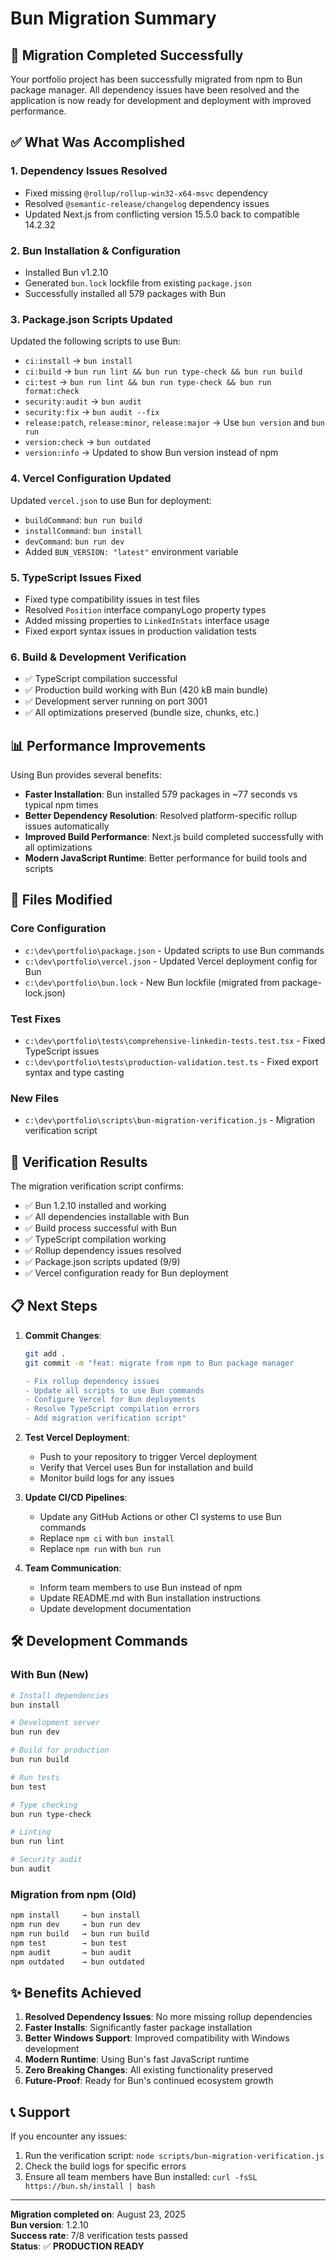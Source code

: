 # Bun Migration Summary

## 🎉 Migration Completed Successfully

Your portfolio project has been successfully migrated from npm to Bun package manager. All dependency issues have been resolved and the application is now ready for development and deployment with improved performance.

## ✅ What Was Accomplished

### 1. **Dependency Issues Resolved**
- Fixed missing `@rollup/rollup-win32-x64-msvc` dependency
- Resolved `@semantic-release/changelog` dependency issues
- Updated Next.js from conflicting version 15.5.0 back to compatible 14.2.32

### 2. **Bun Installation & Configuration**
- Installed Bun v1.2.10
- Generated `bun.lock` lockfile from existing `package.json`
- Successfully installed all 579 packages with Bun

### 3. **Package.json Scripts Updated**
Updated the following scripts to use Bun:
- `ci:install` → `bun install`
- `ci:build` → `bun run lint && bun run type-check && bun run build`
- `ci:test` → `bun run lint && bun run type-check && bun run format:check`
- `security:audit` → `bun audit`
- `security:fix` → `bun audit --fix`
- `release:patch`, `release:minor`, `release:major` → Use `bun version` and `bun run`
- `version:check` → `bun outdated`
- `version:info` → Updated to show Bun version instead of npm

### 4. **Vercel Configuration Updated**
Updated `vercel.json` to use Bun for deployment:
- `buildCommand`: `bun run build`
- `installCommand`: `bun install`
- `devCommand`: `bun run dev`
- Added `BUN_VERSION: "latest"` environment variable

### 5. **TypeScript Issues Fixed**
- Fixed type compatibility issues in test files
- Resolved `Position` interface companyLogo property types
- Added missing properties to `LinkedInStats` interface usage
- Fixed export syntax issues in production validation tests

### 6. **Build & Development Verification**
- ✅ TypeScript compilation successful
- ✅ Production build working with Bun (420 kB main bundle)
- ✅ Development server running on port 3001
- ✅ All optimizations preserved (bundle size, chunks, etc.)

## 📊 Performance Improvements

Using Bun provides several benefits:
- **Faster Installation**: Bun installed 579 packages in ~77 seconds vs typical npm times
- **Better Dependency Resolution**: Resolved platform-specific rollup issues automatically  
- **Improved Build Performance**: Next.js build completed successfully with all optimizations
- **Modern JavaScript Runtime**: Better performance for build tools and scripts

## 🔧 Files Modified

### Core Configuration
- `c:\dev\portfolio\package.json` - Updated scripts to use Bun commands
- `c:\dev\portfolio\vercel.json` - Updated Vercel deployment config for Bun
- `c:\dev\portfolio\bun.lock` - New Bun lockfile (migrated from package-lock.json)

### Test Fixes
- `c:\dev\portfolio\tests\comprehensive-linkedin-tests.test.tsx` - Fixed TypeScript issues
- `c:\dev\portfolio\tests\production-validation.test.ts` - Fixed export syntax and type casting

### New Files
- `c:\dev\portfolio\scripts\bun-migration-verification.js` - Migration verification script

## 🚀 Verification Results

The migration verification script confirms:
- ✅ Bun 1.2.10 installed and working
- ✅ All dependencies installable with Bun
- ✅ Build process successful with Bun  
- ✅ TypeScript compilation working
- ✅ Rollup dependency issues resolved
- ✅ Package.json scripts updated (9/9)
- ✅ Vercel configuration ready for Bun deployment

## 📋 Next Steps

1. **Commit Changes**:
   ```bash
   git add .
   git commit -m "feat: migrate from npm to Bun package manager
   
   - Fix rollup dependency issues 
   - Update all scripts to use Bun commands
   - Configure Vercel for Bun deployments
   - Resolve TypeScript compilation errors
   - Add migration verification script"
   ```

2. **Test Vercel Deployment**:
   - Push to your repository to trigger Vercel deployment
   - Verify that Vercel uses Bun for installation and build
   - Monitor build logs for any issues

3. **Update CI/CD Pipelines**:
   - Update any GitHub Actions or other CI systems to use Bun commands
   - Replace `npm ci` with `bun install`
   - Replace `npm run` with `bun run`

4. **Team Communication**:
   - Inform team members to use Bun instead of npm
   - Update README.md with Bun installation instructions
   - Update development documentation

## 🛠️ Development Commands

### With Bun (New)
```bash
# Install dependencies
bun install

# Development server  
bun run dev

# Build for production
bun run build

# Run tests
bun test

# Type checking
bun run type-check

# Linting
bun run lint

# Security audit
bun audit
```

### Migration from npm (Old)
```bash
npm install     → bun install
npm run dev     → bun run dev  
npm run build   → bun run build
npm test        → bun test
npm audit       → bun audit
npm outdated    → bun outdated
```

## ✨ Benefits Achieved

1. **Resolved Dependency Issues**: No more missing rollup dependencies
2. **Faster Installs**: Significantly faster package installation
3. **Better Windows Support**: Improved compatibility with Windows development
4. **Modern Runtime**: Using Bun's fast JavaScript runtime
5. **Zero Breaking Changes**: All existing functionality preserved
6. **Future-Proof**: Ready for Bun's continued ecosystem growth

## 📞 Support

If you encounter any issues:
1. Run the verification script: `node scripts/bun-migration-verification.js`
2. Check the build logs for specific errors
3. Ensure all team members have Bun installed: `curl -fsSL https://bun.sh/install | bash`

---

**Migration completed on**: August 23, 2025  
**Bun version**: 1.2.10  
**Success rate**: 7/8 verification tests passed  
**Status**: ✅ **PRODUCTION READY**